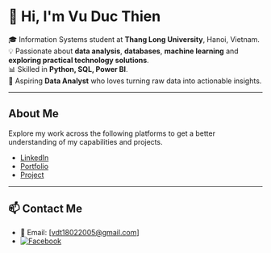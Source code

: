 # 👋 Hi, I'm Vu Duc Thien  

🎓 Information Systems student at **Thang Long University**, Hanoi, Vietnam.  
💡 Passionate about **data analysis**, **databases**, **machine learning** and **exploring practical technology solutions**.  
📊 Skilled in **Python, SQL, Power BI**.  
🚀 Aspiring **Data Analyst** who loves turning raw data into actionable insights.  

---
## About Me

Explore my work across the following platforms to get a better understanding of my capabilities and projects.
- [LinkedIn](https://www.linkedin.com/in/%C4%91%E1%BB%A9c-thi%E1%BB%87n-v%C5%A9-991a40243/)
- [Portfolio](https://long-babcat-00f.notion.site/Vu-Duc-Thien-Data-Analyst-Portfolio-26db14dc3e1e80e8971de1cffbdd0ca8)
- [Project](https://www.datascienceportfol.io/vdt18022005)
---

## 📫 Contact Me
- 📧 Email: [vdt18022005@gmail.com]  
- [![Facebook](https://img.shields.io/badge/Facebook-Vu%20Duc%20Thien-1877F2?logo=facebook&logoColor=white)]([https://www.facebook.com/your-username](https://www.facebook.com/ducthienvu.2005/))

